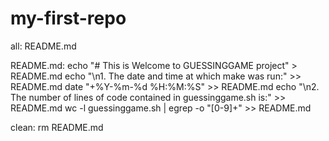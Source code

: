 # my-first-repo
all: README.md

README.md:
	echo "# This is Welcome to GUESSINGGAME project" > README.md
	echo "\n1. The date and time at which make was run:" >> README.md
	date "+%Y-%m-%d %H:%M:%S" >> README.md
	echo "\n2. The number of lines of code contained in guessinggame.sh is:" >> README.md
	wc -l guessinggame.sh | egrep -o "[0-9]+" >> README.md

clean:
	rm README.md
